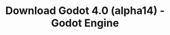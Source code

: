---
# Generated by /scripts/js/download_archive_generator !!! do not edit by hand !!!
title: 'Download Godot 4.0 (alpha14) - Godot Engine'
type: 'download/archive'
name: '4.0'
flavor: 'alpha14'
release_date: '2022-08-11T03:00:00-00:00'
release_notes: '/article/dev-snapshot-godot-4-0-alpha-14/'
links:
  android.apk:
    name: 'android.apk'
    title: 'Android'
    caption: 'Universal APK (ARM64 + ARMv7 + x86_64 + x86)'
    tags:
      - 'APK download'
      - 'ARM64/v7'
      - 'x86 (64 & 32 bit)'
    hosts:
      github_builds:
        regular: 'https://github.com/godotengine/godot-builds/releases/download/4.0-alpha14/Godot_v4.0-alpha14_android_editor.apk'
        mono: '#'
      github:
        regular: 'https://github.com/godotengine/godot/releases/download/4.0-alpha14/Godot_v4.0-alpha14_android_editor.apk'
        mono: '#'
  linux.64:
    name: 'linux.64'
    title: 'Linux'
    caption: 'Standard (x86_64)'
    tags:
      - '64 bit'
    hosts:
      github_builds:
        regular: 'https://github.com/godotengine/godot-builds/releases/download/4.0-alpha14/Godot_v4.0-alpha14_linux.x86_64.zip'
        mono: 'https://github.com/godotengine/godot-builds/releases/download/4.0-alpha14/Godot_v4.0-alpha14_mono_linux_x86_64.zip'
      github:
        regular: 'https://github.com/godotengine/godot/releases/download/4.0-alpha14/Godot_v4.0-alpha14_linux.x86_64.zip'
        mono: 'https://github.com/godotengine/godot/releases/download/4.0-alpha14/Godot_v4.0-alpha14_mono_linux_x86_64.zip'
  macos.universal:
    name: 'macos.universal'
    title: 'macOS'
    caption: 'Universal (x86_64 + Apple Silicon)'
    tags:
      - 'Intel/Apple Silicon'
      - '64 bit'
    hosts:
      github_builds:
        regular: 'https://github.com/godotengine/godot-builds/releases/download/4.0-alpha14/Godot_v4.0-alpha14_macos.universal.zip'
        mono: 'https://github.com/godotengine/godot-builds/releases/download/4.0-alpha14/Godot_v4.0-alpha14_mono_macos.universal.zip'
      github:
        regular: 'https://github.com/godotengine/godot/releases/download/4.0-alpha14/Godot_v4.0-alpha14_macos.universal.zip'
        mono: 'https://github.com/godotengine/godot/releases/download/4.0-alpha14/Godot_v4.0-alpha14_mono_macos.universal.zip'
  windows.64:
    name: 'windows.64'
    title: 'Windows'
    caption: 'Standard (x86_64)'
    tags:
      - '64 bit'
    hosts:
      github_builds:
        regular: 'https://github.com/godotengine/godot-builds/releases/download/4.0-alpha14/Godot_v4.0-alpha14_win64.exe.zip'
        mono: 'https://github.com/godotengine/godot-builds/releases/download/4.0-alpha14/Godot_v4.0-alpha14_mono_win64.zip'
      github:
        regular: 'https://github.com/godotengine/godot/releases/download/4.0-alpha14/Godot_v4.0-alpha14_win64.exe.zip'
        mono: 'https://github.com/godotengine/godot/releases/download/4.0-alpha14/Godot_v4.0-alpha14_mono_win64.zip'
  web:
    name: 'web'
    title: 'Web editor'
    caption: ''
    tags:
      - 'Self-hosted'
      - 'Cross-platform'
    hosts:
      github_builds:
        regular: 'https://github.com/godotengine/godot-builds/releases/download/4.0-alpha14/Godot_v4.0-alpha14_web_editor.zip'
        mono: '#'
      github:
        regular: 'https://github.com/godotengine/godot/releases/download/4.0-alpha14/Godot_v4.0-alpha14_web_editor.zip'
        mono: '#'
  linux.arm64:
    name: 'linux.arm64'
    title: 'Linux'
    caption: 'Standard (ARM64)'
    tags:
      - 'ARM64'
      - '64 bit'
    hosts:
      github_builds:
        regular: 'https://github.com/godotengine/godot-builds/releases/download/4.0-alpha14/Godot_v4.0-alpha14_linux.arm64.zip'
        mono: 'https://github.com/godotengine/godot-builds/releases/download/4.0-alpha14/Godot_v4.0-alpha14_mono_linux_arm64.zip'
      github:
        regular: 'https://github.com/godotengine/godot/releases/download/4.0-alpha14/Godot_v4.0-alpha14_linux.arm64.zip'
        mono: 'https://github.com/godotengine/godot/releases/download/4.0-alpha14/Godot_v4.0-alpha14_mono_linux_arm64.zip'
  linux.32:
    name: 'linux.32'
    title: 'Linux'
    caption: 'Standard (x86)'
    tags:
      - '32 bit'
    hosts:
      github_builds:
        regular: 'https://github.com/godotengine/godot-builds/releases/download/4.0-alpha14/Godot_v4.0-alpha14_linux.x86_32.zip'
        mono: 'https://github.com/godotengine/godot-builds/releases/download/4.0-alpha14/Godot_v4.0-alpha14_mono_linux_x86_32.zip'
      github:
        regular: 'https://github.com/godotengine/godot/releases/download/4.0-alpha14/Godot_v4.0-alpha14_linux.x86_32.zip'
        mono: 'https://github.com/godotengine/godot/releases/download/4.0-alpha14/Godot_v4.0-alpha14_mono_linux_x86_32.zip'
  linux.arm32:
    name: 'linux.arm32'
    title: 'Linux'
    caption: 'Standard (ARM32)'
    tags:
      - 'ARM32'
      - '32 bit'
    hosts:
      github_builds:
        regular: 'https://github.com/godotengine/godot-builds/releases/download/4.0-alpha14/Godot_v4.0-alpha14_linux.arm32.zip'
        mono: 'https://github.com/godotengine/godot-builds/releases/download/4.0-alpha14/Godot_v4.0-alpha14_mono_linux_arm32.zip'
      github:
        regular: 'https://github.com/godotengine/godot/releases/download/4.0-alpha14/Godot_v4.0-alpha14_linux.arm32.zip'
        mono: 'https://github.com/godotengine/godot/releases/download/4.0-alpha14/Godot_v4.0-alpha14_mono_linux_arm32.zip'
  windows.32:
    name: 'windows.32'
    title: 'Windows'
    caption: 'Standard (x86)'
    tags:
      - '32 bit'
    hosts:
      github_builds:
        regular: 'https://github.com/godotengine/godot-builds/releases/download/4.0-alpha14/Godot_v4.0-alpha14_win32.exe.zip'
        mono: 'https://github.com/godotengine/godot-builds/releases/download/4.0-alpha14/Godot_v4.0-alpha14_mono_win32.zip'
      github:
        regular: 'https://github.com/godotengine/godot/releases/download/4.0-alpha14/Godot_v4.0-alpha14_win32.exe.zip'
        mono: 'https://github.com/godotengine/godot/releases/download/4.0-alpha14/Godot_v4.0-alpha14_mono_win32.zip'
  aar_library:
    name: 'aar_library'
    title: 'AAR library'
    caption: ''
    tags:
      - 'Android plugins'
      - 'Java'
      - 'Kotlin'
    hosts:
      github_builds:
        regular: 'https://github.com/godotengine/godot-builds/releases/download/4.0-alpha14/godot-lib.4.0.alpha14.template_release.aar'
        mono: '#'
      github:
        regular: 'https://github.com/godotengine/godot/releases/download/4.0-alpha14/godot-lib.4.0.alpha14.template_release.aar'
        mono: '#'
  templates:
    name: 'templates'
    title: 'Export templates'
    caption: ''
    tags:
      - 'Used to export your games to all supported platforms'
    hosts:
      github_builds:
        regular: 'https://github.com/godotengine/godot-builds/releases/download/4.0-alpha14/Godot_v4.0-alpha14_export_templates.tpz'
        mono: 'https://github.com/godotengine/godot-builds/releases/download/4.0-alpha14/Godot_v4.0-alpha14_mono_export_templates.tpz'
      github:
        regular: 'https://github.com/godotengine/godot/releases/download/4.0-alpha14/Godot_v4.0-alpha14_export_templates.tpz'
        mono: 'https://github.com/godotengine/godot/releases/download/4.0-alpha14/Godot_v4.0-alpha14_mono_export_templates.tpz'
primaryPlatforms:
  - 'android.apk'
  - 'linux.64'
  - 'macos.universal'
  - 'windows.64'
  - 'web'
  - 'templates'
---